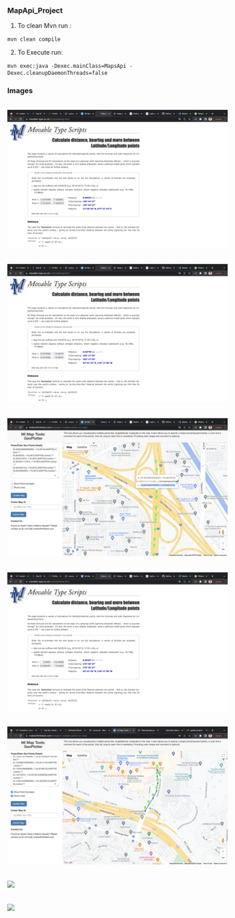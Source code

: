 ### MapApi_Project

1. To clean Mvn run :

```
mvn clean compile
```

2. To Execute run: 
```
mvn exec:java -Dexec.mainClass=MapsApi -Dexec.cleanupDaemonThreads=false
```

### Images

<br><img src="images/1.png" ><br></br>
<br><img src="images/2.png" ><br></br>
<br><img src="images/3.png" ><br></br>
<br><img src="images/4.png" ><br></br>
<br><img src="images/5.png" ><br></br>
<br><img src="images/6.png" ><br></br>
<br><img src="images/7.png" ><br></br>
